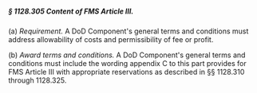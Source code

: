 ##### § 1128.305 Content of FMS Article III. #####

(a) *Requirement.* A DoD Component's general terms and conditions must address allowability of costs and permissibility of fee or profit.

(b) *Award terms and conditions.* A DoD Component's general terms and conditions must include the wording appendix C to this part provides for FMS Article III with appropriate reservations as described in §§ 1128.310 through 1128.325.